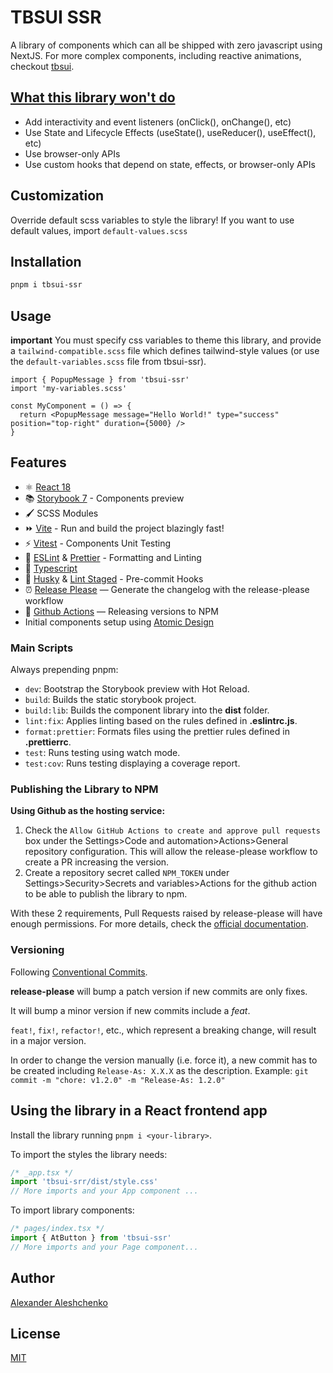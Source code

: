 # TBSUI SSR

A library of components which can all be shipped with zero javascript using NextJS. For more complex components, including reactive animations, checkout [tbsui](https://www.npmjs.com/package/tbsui).

## [What this library won't do](https://nextjs.org/docs/getting-started/react-essentials#the-use-client-directive)

- Add interactivity and event listeners (onClick(), onChange(), etc)
- Use State and Lifecycle Effects (useState(), useReducer(), useEffect(), etc)
- Use browser-only APIs
- Use custom hooks that depend on state, effects, or browser-only APIs

## Customization

Override default scss variables to style the library! If you want to use default values, import `default-values.scss`

## Installation

```bash
pnpm i tbsui-ssr
```

## Usage

**important** You must specify css variables to theme this library, and provide a `tailwind-compatible.scss` file which defines tailwind-style values (or use the `default-variables.scss` file from tbsui-ssr).

```tsx
import { PopupMessage } from 'tbsui-ssr'
import 'my-variables.scss'

const MyComponent = () => {
  return <PopupMessage message="Hello World!" type="success" position="top-right" duration={5000} />
}
```

## Features

- ⚛️ [React 18](https://reactjs.org/)
- 📚 [Storybook 7](https://storybook.js.org/) - Components preview
- 🖌️ SCSS Modules
- ⏩ [Vite](https://vitejs.dev/) - Run and build the project blazingly fast!
- ⚡ [Vitest](https://vitest.dev/) - Components Unit Testing
- 📐 [ESLint](https://eslint.org/) & [Prettier](https://prettier.io/) - Formatting and Linting
- 🌟 [Typescript](https://www.typescriptlang.org/)
- 🐶 [Husky](https://typicode.github.io/husky) & [Lint Staged](https://www.npmjs.com/package/lint-staged) - Pre-commit Hooks
- ⏰ [Release Please](https://github.com/googleapis/release-please) — Generate the changelog with the release-please workflow
- 👷 [Github Actions](https://github.com/features/actions) — Releasing versions to NPM
- Initial components setup using [Atomic Design](https://bradfrost.com/blog/post/atomic-web-design/)

### Main Scripts

Always prepending pnpm:

- `dev`: Bootstrap the Storybook preview with Hot Reload.
- `build`: Builds the static storybook project.
- `build:lib`: Builds the component library into the **dist** folder.
- `lint:fix`: Applies linting based on the rules defined in **.eslintrc.js**.
- `format:prettier`: Formats files using the prettier rules defined in **.prettierrc**.
- `test`: Runs testing using watch mode.
- `test:cov`: Runs testing displaying a coverage report.

### Publishing the Library to NPM

**Using Github as the hosting service:**

1. Check the `Allow GitHub Actions to create and approve pull requests` box under the Settings>Code and automation>Actions>General repository configuration. This will allow the release-please workflow to create a PR increasing the version.
2. Create a repository secret called `NPM_TOKEN` under Settings>Security>Secrets and variables>Actions for the github action to be able to publish the library to npm.

With these 2 requirements, Pull Requests raised by release-please will have enough permissions. For more details, check the [official documentation](https://github.com/google-github-actions/release-please-action).

### Versioning

Following [Conventional Commits](https://www.conventionalcommits.org/).

**release-please** will bump a patch version if new commits are only fixes.

It will bump a minor version if new commits include a _feat_.

`feat!`, `fix!`, `refactor!`, etc., which represent a breaking change, will result in a major version.

In order to change the version manually (i.e. force it), a new commit has to be created including `Release-As: X.X.X` as the description.
Example: `git commit -m "chore: v1.2.0" -m "Release-As: 1.2.0"`

## Using the library in a React frontend app

Install the library running `pnpm i <your-library>`.

To import the styles the library needs:

```js
/* _app.tsx */
import 'tbsui-srr/dist/style.css'
// More imports and your App component ...
```

To import library components:

```js
/* pages/index.tsx */
import { AtButton } from 'tbsui-ssr'
// More imports and your Page component...
```

## Author

[Alexander Aleshchenko](https://sasharesume.com)

## License

[MIT](LICENSE)
